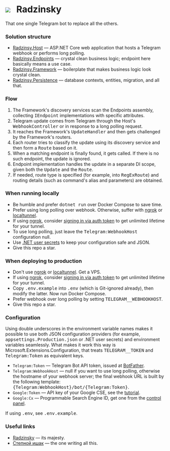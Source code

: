 # ![](https://i.imgur.com/jM8yQCt.png)  Radzinsky
That one single Telegram bot to replace all the others.

### Solution structure
- [Radzinsy.Host](src/Radzinsky.Host) — ASP.NET Core web application that hosts a Telegram webhook or performs long polling.
- [Radzinsy.Endpoints](src/Radzinsky.Endpoints) — crystal clean business logic; endpoint here basically means a use case.
- [Radzinsy.Framework](src/Radzinsky.Framework) — boilerplate that makes business logic look crystal clean.
- [Radzinsy.Persistence](src/Radzinsky.Persistence) — database contexts, entities, migration, and all that.

### Flow
1. The Framework's discovery services scan the Endpoints assembly, collecting <kbd>IEndpoint</kbd> implementations with specific attributes.
1. Telegram update comes from Telegram through the Host's <kbd>WebhookController</kbd> or in response to a long polling request.
1. It reaches the Framework's <kbd>UpdateHandler</kbd> and then gets challenged by the Framework's routers.
1. Each router tries to classify the update using its discovery service and then form a <kbd>Route</kbd> based on it.
1. When a matching endpoint is finally found, it gets called. If there is no such endpoint, the update is ignored.
1. Endpoint implementation handles the update in a separate DI scope, given both the <kbd>Update</kbd> and the <kbd>Route</kbd>.
1. If needed, route type is specified (for example, into <kbd>RegExRoute</kbd>) and routing details (such as command's alias and parameters) are obtained.

### When running locally
- Be humble and prefer <kbd>dotnet run</kbd> over Docker Compose to save time.
- Prefer using long polling over webhook. Otherwise, suffer with [ngrok](https://ngrok.com/docs/getting-started) or [localtunnel](https://loca.lt).
- If using [ngrok](https://ngrok.com/docs/getting-started), consider [signing in via auth token](https://dashboard.ngrok.com/get-started/your-authtoken) to get unlimited lifetime for your tunnel.
- To use long polling, just leave the <kbd>Telegram:WebhookHost</kbd> configuration null.
- Use [.NET user secrets](https://learn.microsoft.com/en-us/aspnet/core/security/app-secrets) to keep your configuration safe and JSON.
- Give this repo a star.

### When deploying to production
- Don't use [ngrok](https://ngrok.com/docs/getting-started) or [localtunnel](https://loca.lt). Get a VPS.
- If using [ngrok](https://ngrok.com/docs/getting-started), consider [signing in via auth token](https://dashboard.ngrok.com/get-started/your-authtoken) to get unlimited lifetime for your tunnel.
- Copy <kbd>.env.example</kbd> into <kbd>.env</kbd> (which is Git-ignored already), then modify the latter. Now run Docker Compose.
- Prefer webhook over long polling by setting <kbd>TELEGRAM__WEBHOOKHOST</kbd>.
- Give this repo a star.

### Configuration
Using double underscores in the environment variable names makes it possible to use both JSON configuration providers (for example, <kbd>appsettings.Production.json</kbd> or .NET user secrets) and environment variables seamlessly. What makes it work this way is Microsoft.Extensions.Configuration, that treats <kbd>TELEGRAM__TOKEN</kbd> and <kbd>Telegram:Token</kbd> as equivalent keys.

- `Telegram:Token` — Telegram Bot API token, issued at [BotFather](https://t.me/BotFather).
- `Telegram:WebhookHost` — null if you want to use long polling, otherwise the hostname of your webhook server; the final webhook URL is built by the following template: <kbd>{Telegram:WebhookHost}/bot/{Telegram:Token}</kbd>.
- `Google:Token` — API key of your Google CSE, see the [tutorial](https://developers.google.com/custom-search/docs/tutorial/introduction).
- `Google:Cx` — Programmable Search Engine ID, get one from the [control panel](https://programmablesearchengine.google.com/controlpanel/all).

If using <kbd>.env</kbd>, see <kbd>.env.example</kbd>.

### Useful links
- [Radzinsky](https://t.me/radzinsky_bot) — its majesty.
- [Степной ишак](https://t.me/undrcrxwn) — the one writing all this.